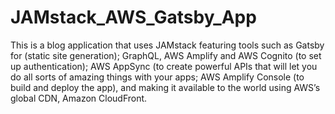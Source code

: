 # JAMstack_AWS_Gatsby_App
This is a blog application that uses JAMstack featuring tools such as Gatsby for (static site generation); GraphQL, AWS Amplify and AWS Cognito (to set up authentication); AWS AppSync (to create powerful APIs that will let you do all sorts of amazing things with your apps;  AWS Amplify Console (to build and deploy the app), and making it available to the world using AWS’s global CDN, Amazon CloudFront.
